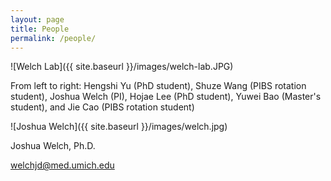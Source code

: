 ```yaml
---
layout: page
title: People
permalink: /people/
---
```


![Welch Lab]({{ site.baseurl }}/images/welch-lab.JPG)


From left to right: Hengshi Yu (PhD student), Shuze Wang (PIBS rotation student), Joshua Welch (PI), Hojae Lee (PhD student), Yuwei Bao (Master's student), and Jie Cao (PIBS rotation student)


![Joshua Welch]({{ site.baseurl }}/images/welch.jpg)

Joshua Welch, Ph.D.

welchjd@med.umich.edu
